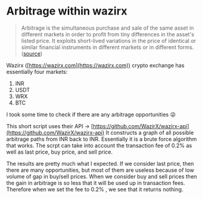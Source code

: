 # Arbitrage within wazirx

> Arbitrage is the simultaneous purchase and sale of the same asset in different markets in order to profit from tiny differences in the asset's listed price. It exploits short-lived variations in the price of identical or similar financial instruments in different markets or in different forms. ([source](https://www.investopedia.com/terms/a/arbitrage.asp))

Wazirx ([https://wazirx.com](https://wazirx.com)) crypto exchange has essentially four markets:

1. INR
2. USDT
3. WRX
4. BTC


I took some time to check if there are any arbitrage opportunities 😜

This short script uses their API -> [https://github.com/WazirX/wazirx-api](https://github.com/WazirX/wazirx-api)
It constructs a graph of all possible arbitrage paths from INR back to INR. Essentially it is a brute force algorithm that works.
The scrpt can take into account the transaction fee of 0.2% as well as last price, buy price, and sell price.

The results are pretty much what I expected. If we consider last price, then there are many opportunities,
but most of them are useless because of low volume of gap in buy/sell prices. When we consider buy and sell prices then the gain in arbitrage is so less that it will be used up in transaction fees. Therefore when we set the fee to 0.2% , we see that it returns nothing.

